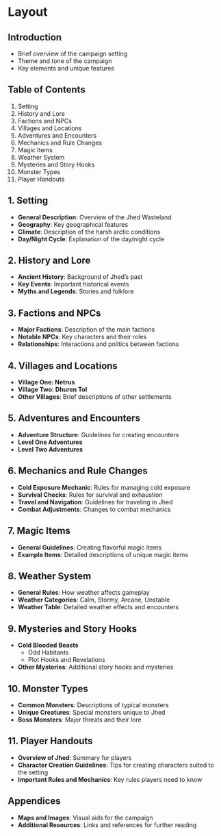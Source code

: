 # Layout

## Introduction
- Brief overview of the campaign setting
- Theme and tone of the campaign
- Key elements and unique features

## Table of Contents
1. Setting
2. History and Lore
3. Factions and NPCs
4. Villages and Locations
5. Adventures and Encounters
6. Mechanics and Rule Changes
7. Magic Items
8. Weather System
9. Mysteries and Story Hooks
10. Monster Types
11. Player Handouts

## 1. Setting
- **General Description**: Overview of the Jhed Wasteland
- **Geography**: Key geographical features
- **Climate**: Description of the harsh arctic conditions
- **Day/Night Cycle**: Explanation of the day/night cycle

## 2. History and Lore
- **Ancient History**: Background of Jhed’s past
- **Key Events**: Important historical events
- **Myths and Legends**: Stories and folklore

## 3. Factions and NPCs
- **Major Factions**: Description of the main factions
- **Notable NPCs**: Key characters and their roles
- **Relationships**: Interactions and politics between factions

## 4. Villages and Locations
- **Village One: Netrus**
- **Village Two: Dhuren Tol**
- **Other Villages**: Brief descriptions of other settlements

## 5. Adventures and Encounters
- **Adventure Structure**: Guidelines for creating encounters
- **Level One Adventures**
- **Level Two Adventures**

## 6. Mechanics and Rule Changes
- **Cold Exposure Mechanic**: Rules for managing cold exposure
- **Survival Checks**: Rules for survival and exhaustion
- **Travel and Navigation**: Guidelines for traveling in Jhed
- **Combat Adjustments**: Changes to combat mechanics

## 7. Magic Items
- **General Guidelines**: Creating flavorful magic items
- **Example Items**: Detailed descriptions of unique magic items

## 8. Weather System
- **General Rules**: How weather affects gameplay
- **Weather Categories**: Calm, Stormy, Arcane, Unstable
- **Weather Table**: Detailed weather effects and encounters

## 9. Mysteries and Story Hooks
- **Cold Blooded Beasts**
  - Odd Habitants
  - Plot Hooks and Revelations
- **Other Mysteries**: Additional story hooks and mysteries

## 10. Monster Types
- **Common Monsters**: Descriptions of typical monsters
- **Unique Creatures**: Special monsters unique to Jhed
- **Boss Monsters**: Major threats and their lore

## 11. Player Handouts
- **Overview of Jhed**: Summary for players
- **Character Creation Guidelines**: Tips for creating characters suited to the setting
- **Important Rules and Mechanics**: Key rules players need to know

## Appendices
- **Maps and Images**: Visual aids for the campaign
- **Additional Resources**: Links and references for further reading
